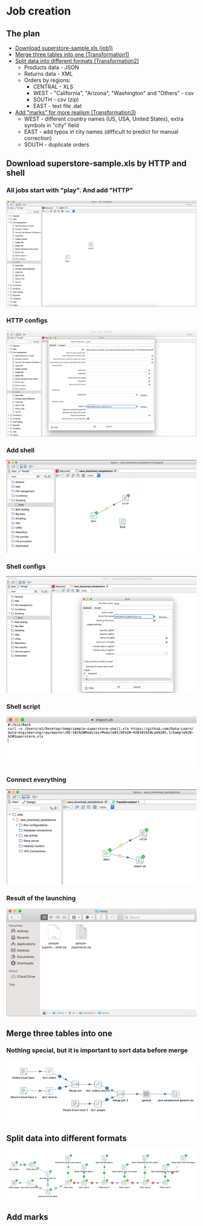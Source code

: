 # Job creation

## The plan

* [Download superstore-sample.xls (job1)](#download-superstore-samplexls-by-http-and-shell)
* [Merge three tables into one (Transformation1)](#merge-three-tables-into-one)
* [Split data into different formats (Transformation2)](#split-data-into-different-formats)
  * Products data - JSON
  * Returns data - XML
  * Orders by regions:
    * CENTRAL - XLS
    * WEST - "California", "Arizona", "Washington" and "Others" - csv
    * SOUTH - csv (zip)
    * EAST - text file .dat
* [Add "marks" for more realism (Transformation3)](#add-marks)
  * WEST - different country names (US, USA, United States), extra symbols in "city" field
  * EAST - add typos in city names (difficult to predict for manual correction)
  * SOUTH - duplicate orders



## Download superstore-sample.xls by HTTP and shell

### All jobs start with "play". And add "HTTP"

<p align="center"><img  src="https://github.com/victorjulyin/DE-101/blob/main/Module4/4.3%20Getting to know the Pentaho/4.3.2%20Base/pics/job1.png"></p>

### HTTP configs

<p align="center"><img  src="https://github.com/victorjulyin/DE-101/blob/main/Module4/4.3%20Getting to know the Pentaho/4.3.2%20Base/pics/job2.png"></p>

### Add shell

<p align="center"><img  src="https://github.com/victorjulyin/DE-101/blob/main/Module4/4.3%20Getting to know the Pentaho/4.3.2%20Base/pics/job3.png"></p>

### Shell configs

<p align="center"><img  src="https://github.com/victorjulyin/DE-101/blob/main/Module4/4.3%20Getting to know the Pentaho/4.3.2%20Base/pics/job4.png"></p>

### Shell script

<p align="center"><img  src="https://github.com/victorjulyin/DE-101/blob/main/Module4/4.3%20Getting to know the Pentaho/4.3.2%20Base/pics/job5.png"></p>

### Connect everything 

<p align="center"><img  src="https://github.com/victorjulyin/DE-101/blob/main/Module4/4.3%20Getting to know the Pentaho/4.3.2%20Base/pics/job6.png"></p>

### Result of the launching

<p align="center"><img  src="https://github.com/victorjulyin/DE-101/blob/main/Module4/4.3%20Getting to know the Pentaho/4.3.2%20Base/pics/job7.png"></p>


## Merge three tables into one

### Nothing special, but it is important to sort data before merge

<p align="center"><img  src="https://github.com/victorjulyin/DE-101/blob/main/Module4/4.3%20Getting to know the Pentaho/4.3.2%20Base/pics/Transformation1.png"></p>


## Split data into different formats

<p align="center"><img  src="https://github.com/victorjulyin/DE-101/blob/main/Module4/4.3%20Getting to know the Pentaho/4.3.2%20Base/pics/Transformation2.png"></p>



## Add marks